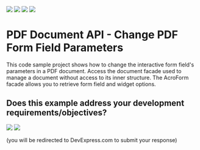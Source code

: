 <!-- default badges list -->
![](https://img.shields.io/endpoint?url=https://codecentral.devexpress.com/api/v1/VersionRange/350332105/23.2.2%2B)
[![](https://img.shields.io/badge/Open_in_DevExpress_Support_Center-FF7200?style=flat-square&logo=DevExpress&logoColor=white)](https://supportcenter.devexpress.com/ticket/details/T984146)
[![](https://img.shields.io/badge/📖_How_to_use_DevExpress_Examples-e9f6fc?style=flat-square)](https://docs.devexpress.com/GeneralInformation/403183)
[![](https://img.shields.io/badge/💬_Leave_Feedback-feecdd?style=flat-square)](#does-this-example-address-your-development-requirementsobjectives)
<!-- default badges end -->
# PDF Document API - Change PDF Form Field Parameters

This code sample project shows how to change the interactive form field's parameters in a PDF document. Access the document facade used to manage a document without access to its inner structure. The AcroForm facade allows you to retrieve form field and widget options.
<!-- feedback -->
## Does this example address your development requirements/objectives?

[<img src="https://www.devexpress.com/support/examples/i/yes-button.svg"/>](https://www.devexpress.com/support/examples/survey.xml?utm_source=github&utm_campaign=pdf-document-api-change-pdf-form-field-parameters&~~~was_helpful=yes) [<img src="https://www.devexpress.com/support/examples/i/no-button.svg"/>](https://www.devexpress.com/support/examples/survey.xml?utm_source=github&utm_campaign=pdf-document-api-change-pdf-form-field-parameters&~~~was_helpful=no)

(you will be redirected to DevExpress.com to submit your response)
<!-- feedback end -->

